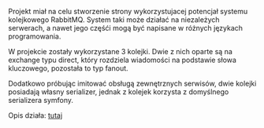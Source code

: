 Projekt miał na celu stworzenie strony wykorzystujacej potencjał systemu kolejkowego RabbitMQ. System taki może działać na niezależych serwerach, a nawet jego częśći mogą być napisane w różnych językach programowania.

W projekcie zostały wykorzystane 3 kolejki. Dwie z nich oparte są na exchange typu direct, który rozdziela wiadomości na podstawie słowa kluczowego, pozostała to typ fanout.

Dodatkowo próbując imitować obsługą zewnętrznych serwisów, dwie kolejki posiadają własny serializer, jednak z kolejek korzysta z domyślnego serializera symfony.

Opis działa: [tutaj](https://kamilborek.pl/project/proces-zamowien)
